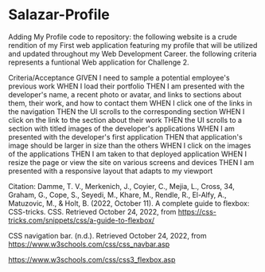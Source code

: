 # Salazar-Profile
Adding My Profile code to repository: the following website is a crude rendition of my First web application featuring my profile that will be utilized and updated throughout my Web Development Career.  the following criteria represents a funtional Web application for Challenge 2.  

Criteria/Acceptance
GIVEN I need to sample a potential employee's previous work
WHEN I load their portfolio
THEN I am presented with the developer's name, a recent photo or avatar, and links to sections about them, their work, and how to contact them
WHEN I click one of the links in the navigation
THEN the UI scrolls to the corresponding section
WHEN I click on the link to the section about their work
THEN the UI scrolls to a section with titled images of the developer's applications
WHEN I am presented with the developer's first application
THEN that application's image should be larger in size than the others
WHEN I click on the images of the applications
THEN I am taken to that deployed application
WHEN I resize the page or view the site on various screens and devices
THEN I am presented with a responsive layout that adapts to my viewport




Citation:
Damme, T. V., Merkenich, J., Coyier, C., Mejia, L., Cross, 34, Graham, G., Cope, S., Seyedi, M., Khare, M., Rendle, R., El-Alfy, A., Matuzovic, M., &amp; Holt, B. (2022, October 11). A complete guide to flexbox: CSS-tricks. CSS. Retrieved October 24, 2022, from https://css-tricks.com/snippets/css/a-guide-to-flexbox/ 

CSS navigation bar. (n.d.). Retrieved October 24, 2022, from https://www.w3schools.com/css/css_navbar.asp 

https://www.w3schools.com/css/css3_flexbox.asp




